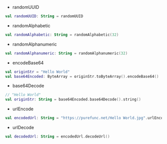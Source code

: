 * randomUUID

```kotlin
val randomUUID: String = randomUUID
```

* randomAlphabetic

```kotlin
val randomAlphabetic: String = randomAlphabetic(32)
```

* randomAlphanumeric

```kotlin
val randomAlphanumeric: String = randomAlphanumeric(32)
```

* encodeBase64

```kotlin
val originStr = "Hello World"
val base64Encoded: ByteArray = originStr.toByteArray().encodeBase64()
```

* base64Decode

```kotlin
// "Hello World"
val originStr: String = base64Encoded.base64Decode().string()
```

* urlEncode

```kotlin
val encodedUrl: String = "https://purefunc.net/Hello World.jpg".urlEncode()
```

* urlDecode

```kotlin
val decodedUrl: String = encodedUrl.decodeUrl()
```
